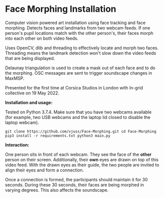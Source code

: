 # Face Morphing Installation

Computer vision powered art installation using face tracking and face morphing. Detects faces and landmarks from two webcam feeds. If one person's pupil locations match with the other person's, their faces morph into each other on both video feeds.

Uses OpenCV, dlib and threading to effectively locate and morph two faces. Threading means the landmark detection won't slow down the video feeds that are being displayed. 

Delaunay triangulation is used to create a mask out of each face and to do the morphing. OSC messages are sent to trigger soundscape changes in MaxMSP.

Presented for the first time at Corsica Studios in London with In-grid collective on 19 May 2022.

**Installation and usage:**

Tested on Python 3.7.4. Make sure that you have two webcams available (for example, two USB webcams and the laptop lid closed to disable the laptop webcam).

`
git clone https://github.com/vjuss/Face-Morphing.git
cd Face-Morphing
pip3 install -r requirements.txt
python3 main.py
`

**Interaction:**

One person sits in front of each webcam. They see the face of the **other** person on their screen. Additionally, their **own** eyes are drawn on top of this video feed. With the drawn eyes as their guide, the two people are invited to align their eyes and form a connection. 

Once a connection is formed, the participants should maintain it for 30 seconds. During these 30 seconds, their faces are being morphed in varying degrees. This also affects the soundscape.
